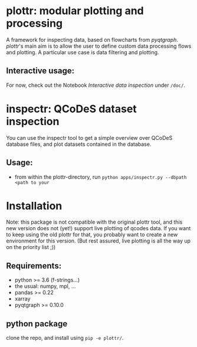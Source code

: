 # plottr: modular plotting and processing

A framework for inspecting data, based on flowcharts from *pyqtgraph*. 
*plottr*'s main aim is to allow the user to define custom data processing flows and plotting.
A particular use case is data filtering and plotting.

## Interactive usage: 

For now, check out the Notebook *Interactive data inspection* under `/doc/`.

# inspectr: QCoDeS dataset inspection

You can use the inspectr tool to get a simple overview over QCoDeS database 
files, and plot datasets contained in the database.

## Usage:

* from within the plottr-directory, run `python apps/inspectr.py --dbpath <path to your `

# Installation

Note: this package is not compatible with the original plottr tool, and this new version does not (yet!) support live plotting of qcodes data. If you want to keep using the old plottr for that, you probably want to create a new environment for this version.
(But rest assured, live plotting is all the way up on the priority list ;))

## Requirements:
* python >= 3.6 (f-strings...)
* the usual: numpy, mpl, ...
* pandas >= 0.22
* xarray
* pyqtgraph >= 0.10.0

## python package

clone the repo, and install using `pip -e plottr/`. 


